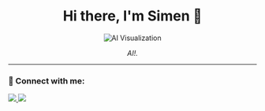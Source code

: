 <h1 align="center">Hi there, I'm Simen 👋</h1>

<p align="center">
  <img src="https://raw.githubusercontent.com/[YourUsername]/[YourUsername]/main/ai_visualization.gif" alt="AI Visualization" />
</p>

<p align="center">
  <em>AI!.</em>
</p>

---

### 🔗 Connect with me:

<p>
  <a href="https://linkedin.com/in/sbfroy">
    <img src="https://img.shields.io/badge/-LinkedIn-0077B5?logo=LinkedIn&logoColor=white&style=flat" />
  </a>
  <a href="mailto:sbfroyland@gmail.com">
    <img src="https://img.shields.io/badge/-Email-D14836?logo=Gmail&logoColor=white&style=flat" />
  </a>
</p>

